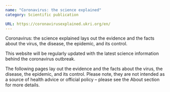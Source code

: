 ```yaml
---
name: "Coronavirus: the science explained"
category: Scientific publication

URL: https://coronavirusexplained.ukri.org/en/
---
```


Coronavirus: the science explained lays out the evidence and the facts about the virus, the disease, the epidemic, and its control.

This website will be regularly updated with the latest science information behind the coronavirus outbreak.

The following pages lay out the evidence and the facts about the virus, the disease, the epidemic, and its control. Please note, they are not intended as a source of health advice or official policy – please see the About section for more details.
